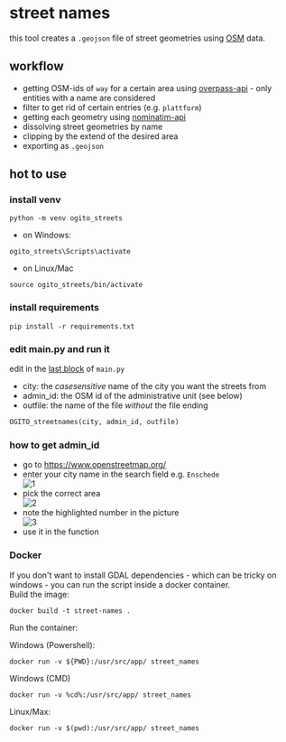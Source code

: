 # street names
this tool creates a `.geojson` file of street geometries using [OSM](https://www.openstreetmap.org/) data.

## workflow
- getting OSM-ids of `way` for a certain area using [overpass-api](https://overpass-api.de) - only entities with a name are considered
- filter to get rid of certain entries (e.g. `plattform`)
- getting each geometry using [nominatim-api](https://nominatim.openstreetmap.org) 
- dissolving street geometries by name
- clipping by the extend of the desired area 
- exporting as `.geojson`

## hot to use
### install venv
```commandline
python -m venv ogito_streets
```
- on Windows: 
```commandline
ogito_streets\Scripts\activate
```
- on Linux/Mac
```commandline
source ogito_streets/bin/activate
```
### install requirements
```commandline
pip install -r requirements.txt
```
### edit main.py and run it 
edit in the [last block](https://github.com/52North/OGITO/blob/case_study/enschede/tools/street_names/main.py#L96) of `main.py`
- city: the _casesensitive_ name of the city you want the streets from
- admin_id: the OSM id of the administrative unit (see below)
- outfile: the name of the file _without_ the file ending
```python
OGITO_streetnames(city, admin_id, outfile)
```
### how to get admin_id
- go to https://www.openstreetmap.org/ 
- enter your city name in the search field e.g. `Enschede` <br>
![1](https://github.com/52North/OGITO/blob/case_study/enschede/tools/street_names/img/admin_id_step1.png)
- pick the correct area <br>
![2](https://github.com/52North/OGITO/blob/case_study/enschede/tools/street_names/img/admin_id_step2.png)
- note the highlighted number in the picture <br>
![3](https://github.com/52North/OGITO/blob/case_study/enschede/tools/street_names/img/admin_id_step3.png)
- use it in the function

### Docker
If you don't want to install GDAL dependencies - which can be tricky on windows - you can run the script inside a docker container.  
Build the image:
```commandline
docker build -t street-names .
```
Run the container:  
  
Windows (Powershell):  
```commandline
docker run -v ${PWD}:/usr/src/app/ street_names
```
Windows (CMD)  
```commandline
docker run -v %cd%:/usr/src/app/ street_names
```
Linux/Max:  
```commandline
docker run -v $(pwd):/usr/src/app/ street_names
```

